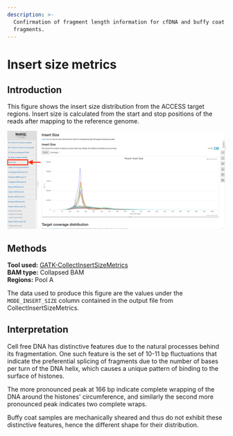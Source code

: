 ```yaml
---
description: >-
  Confirmation of fragment length information for cfDNA and buffy coat DNA
  fragments.
---
```


# Insert size metrics

## Introduction

This figure shows the insert size distribution from the ACCESS target regions. Insert size is calculated from the start and stop positions of the reads after mapping to the reference genome.

![Example MultiQC report showing insert size distribution for 20 samples (10 plasma and 10 buffy coat samples).](../.gitbook/assets/insert.png)

## Methods

**Tool used:** [GATK-CollectInsertSizeMetrics](https://gatk.broadinstitute.org/hc/en-us/articles/360037055772-CollectInsertSizeMetrics-Picard-)\
&#x20;**BAM type:** Collapsed BAM\
&#x20;**Regions:** Pool A

The data used to produce this figure are the values under the `MODE_INSERT_SIZE` column contained in the output file from CollectInsertSizeMetrics.

## Interpretation

Cell free DNA has distinctive features due to the natural processes behind its fragmentation. One such feature is the set of 10-11 bp fluctuations that indicate the preferential splicing of fragments due to the number of bases per turn of the DNA helix, which causes a unique pattern of binding to the surface of histones.

The more pronounced peak at 166 bp indicate complete wrapping of the DNA around the histones' circumference, and similarly the second more pronounced peak indicates two complete wraps.

Buffy coat samples are mechanically sheared and thus do not exhibit these distinctive features, hence the different shape for their distribution.
